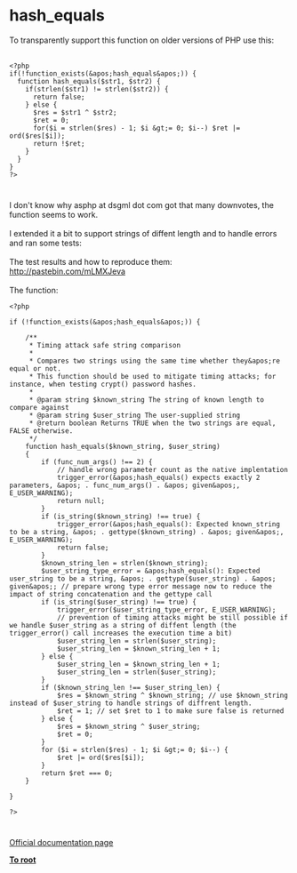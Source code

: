 # hash_equals



To transparently support this function on older versions of PHP use this:<br><br>

```
<?php
if(!function_exists(&apos;hash_equals&apos;)) {
  function hash_equals($str1, $str2) {
    if(strlen($str1) != strlen($str2)) {
      return false;
    } else {
      $res = $str1 ^ $str2;
      $ret = 0;
      for($i = strlen($res) - 1; $i &gt;= 0; $i--) $ret |= ord($res[$i]);
      return !$ret;
    }
  }
}
?>
```
  

#

I don&apos;t know why asphp at dsgml dot com got that many downvotes, the function seems to work.<br><br>I extended it a bit to support strings of diffent length and to handle errors and ran some tests:<br><br>The test results and how to reproduce them: http://pastebin.com/mLMXJeva<br><br>The function:<br>

```
<?php

if (!function_exists(&apos;hash_equals&apos;)) {

    /**
     * Timing attack safe string comparison
     * 
     * Compares two strings using the same time whether they&apos;re equal or not.
     * This function should be used to mitigate timing attacks; for instance, when testing crypt() password hashes.
     * 
     * @param string $known_string The string of known length to compare against
     * @param string $user_string The user-supplied string
     * @return boolean Returns TRUE when the two strings are equal, FALSE otherwise.
     */
    function hash_equals($known_string, $user_string)
    {
        if (func_num_args() !== 2) {
            // handle wrong parameter count as the native implentation
            trigger_error(&apos;hash_equals() expects exactly 2 parameters, &apos; . func_num_args() . &apos; given&apos;, E_USER_WARNING);
            return null;
        }
        if (is_string($known_string) !== true) {
            trigger_error(&apos;hash_equals(): Expected known_string to be a string, &apos; . gettype($known_string) . &apos; given&apos;, E_USER_WARNING);
            return false;
        }
        $known_string_len = strlen($known_string);
        $user_string_type_error = &apos;hash_equals(): Expected user_string to be a string, &apos; . gettype($user_string) . &apos; given&apos;; // prepare wrong type error message now to reduce the impact of string concatenation and the gettype call
        if (is_string($user_string) !== true) {
            trigger_error($user_string_type_error, E_USER_WARNING);
            // prevention of timing attacks might be still possible if we handle $user_string as a string of diffent length (the trigger_error() call increases the execution time a bit)
            $user_string_len = strlen($user_string);
            $user_string_len = $known_string_len + 1;
        } else {
            $user_string_len = $known_string_len + 1;
            $user_string_len = strlen($user_string);
        }
        if ($known_string_len !== $user_string_len) {
            $res = $known_string ^ $known_string; // use $known_string instead of $user_string to handle strings of diffrent length.
            $ret = 1; // set $ret to 1 to make sure false is returned
        } else {
            $res = $known_string ^ $user_string;
            $ret = 0;
        }
        for ($i = strlen($res) - 1; $i &gt;= 0; $i--) {
            $ret |= ord($res[$i]);
        }
        return $ret === 0;
    }

}

?>
```
  

#

[Official documentation page](https://www.php.net/manual/en/function.hash-equals.php)

**[To root](/README.md)**